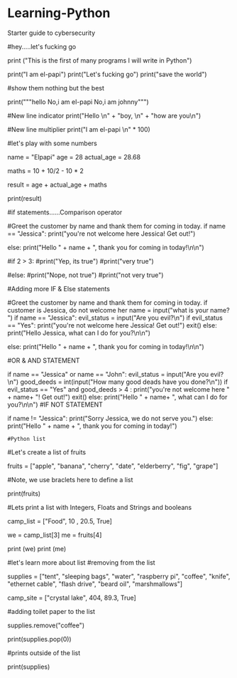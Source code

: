 # Learning-Python
Starter guide to cybersecurity


#hey.....let's fucking go


print ("This is the first of many programs I will write in Python")

print("I am el-papi")
print("Let's fucking go")
print("save the world")

#show them nothing but the best

print("""hello 
No,i am el-papi
No,i am johnny""")

#New line indicator
print("Hello \n" + "boy, \n" + "how are you\n")

#New line multiplier
print("I am el-papi \n" * 100)

#let's play with some numbers

name = "Elpapi"
age = 28
actual_age = 28.68

maths = 10 + 10/2 - 10 * 2

result = age + actual_age + maths

print(result)


#if statements......Comparison operator

#Greet the customer by name and thank them for coming in today.
if name == "Jessica":
  print("you're not welcome here Jessica! Get out!")

else:
  print("Hello " + name + ", thank you for coming in today!\n\n")

#if 2 > 3:
  #print("Yep, its true")
  #print("very true")

#else:
  #print("Nope, not true")
  #print("not very true")


  #Adding more IF & Else statements

  #Greet the customer by name and thank them for coming in today. if customer is Jessica, do not welcome her
name = input("what is your name? ")
if name == "Jessica":
  evil_status = input("Are you evil?\n")
  if evil_status == "Yes":
   print("you're not welcome here Jessica! Get out!")
   exit()
  else:
    print("Hello Jessica, what can I do for you?\n\n")

else:
  print("Hello " + name + ", thank you for coming in today!\n\n")



  #OR & AND STATEMENT
  
if name == "Jessica" or name == "John":
   evil_status = input("Are you evil?\n")
   good_deeds = int(input("How many good deads have you done?\n"))
  if evil_status == "Yes" and good_deeds > 4 :
   print("you're not welcome here " + name+ "! Get out!")
   exit()
  else:
    print("Hello " + name+ ", what can I do for you?\n\n")
  #IF NOT STATEMENT
  
if name != "Jessica":
    print("Sorry Jessica, we do not serve you.")
else:
    print("Hello " + name + ", thank you for coming in today!")



    #Python list
#Let's create a list of fruits

fruits = ["apple", "banana", "cherry", "date", "elderberry", "fig", "grape"]

#Note, we use braclets here to define a list

print(fruits)

#Lets print a list with Integers, Floats and Strings and booleans

camp_list = ["Food", 10 , 20.5, True]

we = camp_list[3]
me = fruits[4]

print (we)
print (me)


#let's learn more about list
#removing from the list

supplies = ["tent", "sleeping bags", "water", "raspberry pi", "coffee", "knife", "ethernet cable", "flash drive", "beard oil", "marshmallows"]

camp_site = ["crystal lake", 404, 89.3, True]

#adding toilet paper to the list


supplies.remove("coffee")

print(supplies.pop(0))

#prints outside of the list

print(supplies)

